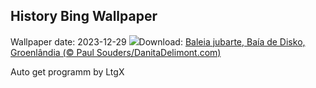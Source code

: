 ## History Bing Wallpaper
Wallpaper date: 2023-12-29
![](https://www.bing.com/th?id=OHR.GreenlandHumpback_PT-BR0827643053_UHD.jpg&w=1000)Download: [Baleia jubarte, Baía de Disko, Groenlândia (© Paul Souders/DanitaDelimont.com)](https://www.bing.com/th?id=OHR.GreenlandHumpback_PT-BR0827643053_UHD.jpg)

Auto get programm by LtgX
